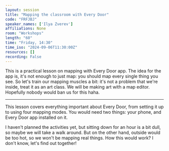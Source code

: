 ```yaml
---
layout: session
title: "Mapping the classroom with Every Door"
code: "FRFJBJ"
speaker_names: ['Ilya Zverev']
affiliations: None
room: "Workshops"
length: "60"
time: "Friday, 14:30"
time_iso: "2024-09-06T11:30:00Z"
resources: []
recording: False
---
```


This is a practical lesson on mapping with Every Door app. The idea for the app is, it's not enough to just map: you should map every single thing you see. So let's train our mapping muscles a bit: it's not a problem that we're inside, treat it as an art class. We will be making art with a map editor. Hopefully nobody would ban us for this haha.

<hr>

This lesson covers everything important about Every Door, from setting it up to using four mapping modes. You would need two things: your phone, and Every Door app installed on it.

I haven't planned the activities yet, but sitting down for an hour is a bit dull, so maybe we will take a walk around. But on the other hand, outside would be too hot, so we won't be mapping real things. How this would work? I don't know, let's find out together!

